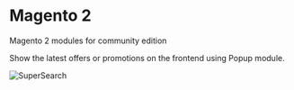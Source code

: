 # Magento 2
Magento 2 modules for community edition

Show the latest offers or promotions on the frontend using Popup module.

![SuperSearch](https://github.com/user-attachments/assets/64a76bde-ac64-4a68-850a-8ff7fd022337)
